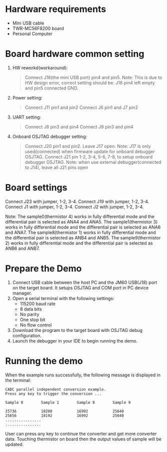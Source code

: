 Hardware requirements
=====================
- Mini USB cable
- TWR-MC56F8200 board
- Personal Computer

Board hardware common setting
=============================
1. HW reworkd(workaround):
   > Connect J18(the mini USB port) pin4 and pin5.
     Note: This is due to HW design error, correct setting should be: J18 pin4 left empty and pin5 connected GND.
2. Power setting:
   > Connect J11 pin1 and pin2
   > Connect J6 pin1 and J7 pin2
3. UART setting: 
   > Connect J8 pin3 and pin4
   > Connect J9 pin3 and pin4
4. Onboard OSJTAG debugger setting:
   > Connect J20 pin1 and pin2.
   > Leave J17 open.
     Note: J17 is only used(connected) when firmware update for onboard debugger OSJTAG.
   > Connect J21 pin 1-2, 3-4, 5-6, 7-8, to setup onboard debugger OSJTAG.
     Note: when use external debugger(connected to J14), leave all J21 pins open

Board settings
==============
Connect J23 with jumper, 1-2, 3-4.
Connect J19 with jumper, 1-2, 3-4.
Connect J1 with jumper, 1-2, 3-4.
Connect J2 with jumper, 1-2, 3-4.

Note:
  The sample0(thermistor 4) works in fully differential mode and the differential pair is selected as ANA4 and ANA5.
  The sample1(thermistor 3) works in fully differential mode and the differential pair is selected as ANA6 and ANA7.
  The sample8(thermistor 1) works in fully differential mode and the differential pair is selected as ANB4 and ANB5.
  The sample9(thermistor 2) works in fully differential mode and the differential pair is selected as ANB6 and ANB7.

Prepare the Demo
================
1.  Connect USB cable between the host PC and the JM60 USB(J18) port on the target board. It setups OSJTAG and COM port in PC device manager.
2.  Open a serial terminal with the following settings:
    - 115200 baud rate
    - 8 data bits
    - No parity
    - One stop bit
    - No flow control
3.  Download the program to the target board with OSJTAG debug configuration.
4.  Launch the debugger in your IDE to begin running the demo.

Running the demo
================
When the example runs successfully, the following message is displayed in the terminal:

~~~~~~~~~~~~~~~~~~~~~~~~
CADC parallel independent conversion example.
Press any key to trigger the conversion ...

Sample 0        Sample 1        Sample 8        Sample 9

25736           18200           16992           25640
25656           18192           16992           25640
................
................
~~~~~~~~~~~~~~~~~~~~~~~~
User can press any key to continue the converter and get more converter data. Touching thermistor
on board then the output values of sample will be updated.
